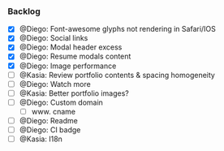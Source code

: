 ### Backlog

- [x] @Diego: Font-awesome glyphs not rendering in Safari/IOS
- [x] @Diego: Social links
- [x] @Diego: Modal header excess
- [x] @Diego: Resume modals content
- [x] @Diego: Image performance
- [ ] @Kasia: Review portfolio contents & spacing homogeneity
- [ ] @Diego: Watch more
- [ ] @Kasia: Better portfolio images?
- [ ] @Diego: Custom domain
  - [ ] www. cname
- [ ] @Diego: Readme
- [ ] @Diego: CI badge
- [ ] @Kasia: I18n